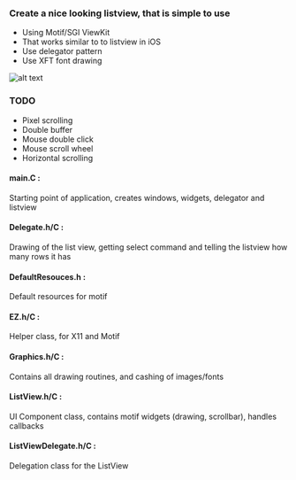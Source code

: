 ### Create a nice looking listview, that is simple to use 
- Using Motif/SGI ViewKit
- That works similar to to listview in iOS
- Use delegator pattern
- Use XFT font drawing

![alt text](screenshot.png)

### TODO
- Pixel scrolling
- Double buffer
- Mouse double click 
- Mouse scroll wheel
- Horizontal scrolling

#### main.C :
Starting point of application, creates windows, widgets, delegator and listview
#### Delegate.h/C :
Drawing of the list view, getting select command and telling the listview how many rows it has
#### DefaultResouces.h :
Default resources for motif
#### EZ.h/C :
Helper class, for X11 and Motif
#### Graphics.h/C :
Contains all drawing routines, and cashing of images/fonts
#### ListView.h/C :
UI Component class, contains motif widgets (drawing, scrollbar), handles callbacks
#### ListViewDelegate.h/C :
Delegation class for the ListView
